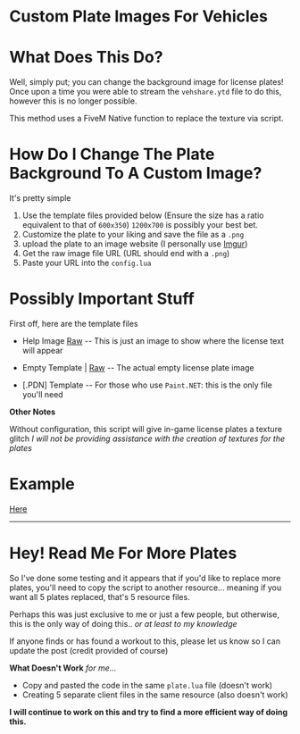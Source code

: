 Custom Plate Images For Vehicles
=

What Does This Do?
=

Well, simply put; you can change the background image for license plates! Once upon a time you were able to stream the `vehshare.ytd` file to do this, however this is no longer possible. 

This method uses a FiveM Native function to replace the texture via script.


How Do I Change The Plate Background To A Custom Image?
=

It's pretty simple

1. Use the template files provided below (Ensure the size has a ratio equivalent to that of `600x350`) `1200x700` is possibly your best bet.
2. Customize the plate to your liking and save the file as a `.png`
3. upload the plate to an image website (I personally use [Imgur](https://imgur.com))
4. Get the raw image file URL (URL should end with a `.png`)
5. Paste your URL into the `config.lua`

Possibly Important Stuff
=

First off, here are the template files
- Help Image  [Raw](https://i.imgur.com/30nUtFe.png) -- This is just an image to show where the license text will appear
- Empty Template | [Raw](https://i.imgur.com/g5uQHfo.png) -- The actual empty license plate image

- [.PDN] Template -- For those who use `Paint.NET`: this is the only file you'll need

**Other Notes**

Without configuration, this script will give in-game license plates a texture glitch
*I will not be providing assistance with the creation of textures for the plates*

Example
=

[Here](https://i.imgur.com/J55F9ms.png)

---
Hey! Read Me For More Plates
=

So I've done some testing and it appears that if you'd like to replace more plates, you'll need to copy the script to another resource... meaning if you want all 5 plates replaced, that's 5 resource files. 

Perhaps this was just exclusive to me or just a few people, but otherwise, this is the only way of doing this.. *or at least to my knowledge*

If anyone finds or has found a workout to this, please let us know so I can update the post
(credit provided of course)

**What Doesn't Work**
*for me...*

- Copy and pasted the code in the same `plate.lua` file (doesn't work)
- Creating 5 separate client files in the same resource (also doesn't work)

**I will continue to work on this and try to find a more efficient way of doing this.**
